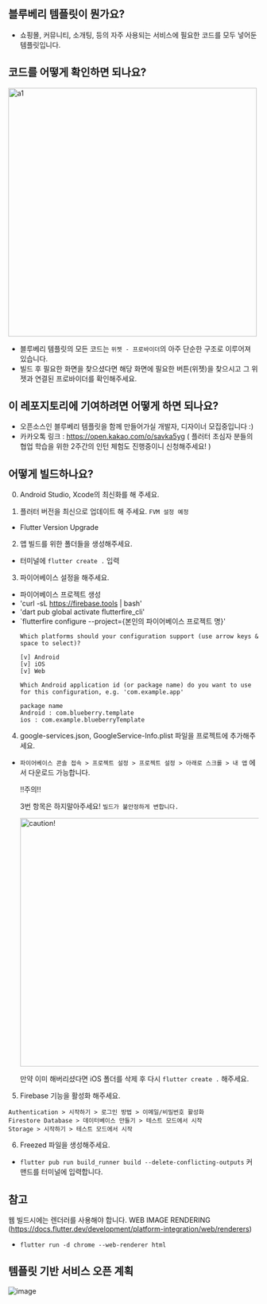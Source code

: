 ## 블루베리 템플릿이 뭔가요?

- 쇼핑몰, 커뮤니티, 소개팅, 등의 자주 사용되는 서비스에 필요한 코드를 모두 넣어둔 템플릿입니다.

## 코드를 어떻게 확인하면 되나요?

<img alt="a1" width="500" src="https://github.com/jwson-automation/blueberry_template/assets/108061510/fcb2e019-5cbc-4d5f-b47e-a0b6755858ac">

- 블루베리 템플릿의 모든 코드는 `위젯 - 프로바이더`의 아주 단순한 구조로 이루어져 있습니다.
- 빌드 후 필요한 화면을 찾으셨다면 해당 화면에 필요한 버튼(위젯)을 찾으시고 그 위젯과 연결된 프로바이더를 확인해주세요.

## 이 레포지토리에 기여하려면 어떻게 하면 되나요?
- 오픈소스인 블루베리 템플릿을 함께 만들어가실 개발자, 디자이너 모집중입니다 :)
- 카카오톡 링크 : https://open.kakao.com/o/savka5yg
( 플러터 초심자 분들의 협업 학습을 위한 2주간의 인턴 체험도 진행중이니 신청해주세요! )

## 어떻게 빌드하나요?

0. Android Studio, Xcode의 최신화를 해 주세요.

1. 플러터 버전을 최신으로 업데이트 해 주세요. `FVM 설정 예정` 
- Flutter Version Upgrade

2. 앱 빌드를 위한 폴더들을 생성해주세요.
- 터미널에 `flutter create .` 입력

3. 파이어베이스 설정을 해주세요.
- 파이어베이스 프로젝트 생성
- 'curl -sL https://firebase.tools | bash'
- 'dart pub global activate flutterfire_cli'
- `flutterfire configure --project={본인의 파이어베이스 프로젝트 명}'
    ```
    Which platforms should your configuration support (use arrow keys & space to select)?
  
    [v] Android
    [v] iOS
    [v] Web 
  
    Which Android application id (or package name) do you want to use for this configuration, e.g. 'com.example.app'
    
    package name
    Android : com.blueberry.template
    ios : com.example.blueberryTemplate
    ```
4. google-services.json, GoogleService-Info.plist 파일을 프로젝트에 추가해주세요. 
- `파이어베이스 콘솔 접속 > 프로젝트 설정 > 프로젝트 설정 > 아래로 스크롤 > 내 앱` 에서 다운로드 가능합니다.

    !!주의!!

    3번 항목은 하지말아주세요! `빌드가 불안정하게 변합니다.`

    <img width="500" alt="caution!" src ="https://github.com/user-attachments/assets/911a03ec-a1ca-4054-a36e-b6e4e67f0c7e">

    만약 이미 해버리셨다면 iOS 폴더를 삭제 후 다시 `flutter create .` 해주세요.


5. Firebase 기능을 활성화 해주세요.
```
Authentication > 시작하기 > 로그인 방법 > 이메일/비밀번호 활성화
Firestore Database > 데이터베이스 만들기 > 테스트 모드에서 시작
Storage > 시작하기 > 테스트 모드에서 시작
```

6. Freezed 파일을 생성해주세요.
- `flutter pub run build_runner build --delete-conflicting-outputs` 커맨드를 터미널에 입력합니다.

## 참고
웹 빌드시에는 렌더러를 사용해야 합니다.
WEB IMAGE RENDERING (https://docs.flutter.dev/development/platform-integration/web/renderers)
- `flutter run -d chrome --web-renderer html`

## 템플릿 기반 서비스 오픈 계획

![image](https://github.com/jwson-automation/blueberry_template/assets/108061510/e451dfde-9141-42a5-805c-a0062a9c11e2)

